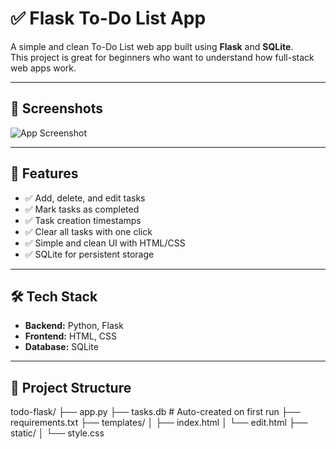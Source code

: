 # ✅ Flask To-Do List App

A simple and clean To-Do List web app built using **Flask** and **SQLite**.  
This project is great for beginners who want to understand how full-stack web apps work.

---

## 📸 Screenshots

![App Screenshot](https://via.placeholder.com/700x400?text=Your+App+Screenshot+Here)

---

## 🚀 Features

- ✅ Add, delete, and edit tasks
- ✅ Mark tasks as completed
- ✅ Task creation timestamps
- ✅ Clear all tasks with one click
- ✅ Simple and clean UI with HTML/CSS
- ✅ SQLite for persistent storage

---

## 🛠 Tech Stack

- **Backend:** Python, Flask
- **Frontend:** HTML, CSS
- **Database:** SQLite

---

## 📁 Project Structure

todo-flask/
├── app.py
├── tasks.db # Auto-created on first run
├── requirements.txt
├── templates/
│ ├── index.html
│ └── edit.html
├── static/
│ └── style.css